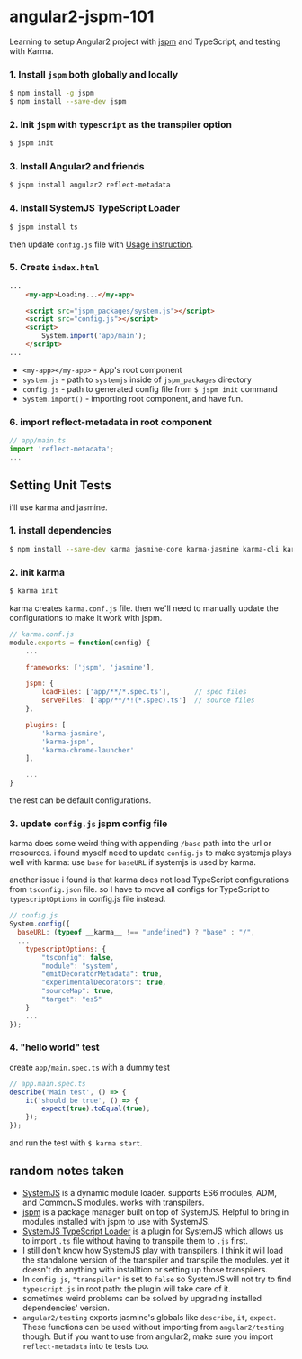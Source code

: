# angular2-jspm-101

Learning to setup Angular2 project with [jspm](http://jspm.io/) and TypeScript, and testing with Karma.

### 1. Install `jspm` both globally and locally

```sh
$ npm install -g jspm
$ npm install --save-dev jspm
```

### 2. Init `jspm` with `typescript` as the transpiler option

```sh
$ jspm init
```

### 3. Install Angular2 and friends

```sh
$ jspm install angular2 reflect-metadata
```

### 4. Install SystemJS TypeScript Loader

```sh
$ jspm install ts
```

then update `config.js` file with [Usage instruction](https://github.com/frankwallis/plugin-typescript#usage).

### 5. Create `index.html`

```html
...
	<my-app>Loading...</my-app>

	<script src="jspm_packages/system.js"></script>
	<script src="config.js"></script>
	<script>
		System.import('app/main');
	</script>
...
```

- `<my-app></my-app>` - App's root component
- `system.js` - path to `systemjs` inside of `jspm_packages` directory
- `config.js` - path to generated config file from `$ jspm init` command
- `System.import()` - importing root component, and have fun.

### 6. import reflect-metadata in root component

```js
// app/main.ts
import 'reflect-metadata';
...
```

## Setting Unit Tests

i'll use karma and jasmine.

### 1. install dependencies

```sh
$ npm install --save-dev karma jasmine-core karma-jasmine karma-cli karma-chrome-launcher karma-jspm
```

### 2. init karma

```sh
$ karma init
```

karma creates `karma.conf.js` file. then we'll need to manually update the configurations to make it work with jspm.

```js
// karma.conf.js
module.exports = function(config) {
	...

	frameworks: ['jspm', 'jasmine'],

	jspm: {
		loadFiles: ['app/**/*.spec.ts'],      // spec files
		serveFiles: ['app/**/*!(*.spec).ts']  // source files
	},

	plugins: [
		'karma-jasmine',
		'karma-jspm',
		'karma-chrome-launcher'
	],

	...
}
```

the rest can be default configurations.

### 3. update `config.js` jspm config file

karma does some weird thing with appending `/base` path into the url or rresources.
i found myself need to update `config.js` to make systemjs plays well with karma: use `base` for `baseURL` if systemjs is used by karma.

another issue i found is that karma does not load TypeScript configurations from `tsconfig.json` file. so I have to move all configs for TypeScript to `typescriptOptions` in config.js file instead.

```js
// config.js
System.config({
  baseURL: (typeof __karma__ !== "undefined") ? "base" : "/",
  ...
	typescriptOptions: {
		"tsconfig": false,
		"module": "system",
		"emitDecoratorMetadata": true,
		"experimentalDecorators": true,
		"sourceMap": true,
		"target": "es5"
	}
	...
});
```

### 4. "hello world" test

create `app/main.spec.ts` with a dummy test

```js
// app.main.spec.ts
describe('Main test', () => {
	it('should be true', () => {
		expect(true).toEqual(true);
	});
});
```

and run the test with `$ karma start`.

## random notes taken

- [SystemJS](https://github.com/systemjs/systemjs) is a dynamic module loader. supports ES6 modules, ADM, and CommonJS modules. works with transpilers.
- [jspm](http://jspm.io/) is a package manager built on top of SystemJS. Helpful to bring in modules installed with jspm to use with SystemJS.
- [SystemJS TypeScript Loader](https://github.com/frankwallis/plugin-typescript) is a plugin for SystemJS which allows us to import `.ts` file without having to transpile them to `.js` first.
- I still don't know how SystemJS play with transpilers. I think it will load the standalone version of the transpiler and transpile the modules. yet it doesn't do anything with installtion or setting up those transpilers.
- In `config.js`, `"transpiler"` is set to `false` so SystemJS will not try to find `typescript.js` in root path: the plugin will take care of it.
- sometimes weird problems can be solved by upgrading installed dependencies' version.
- `angular2/testing` exports jasmine's globals like `describe`, `it`, `expect`. These functions can be used without importing from `angular2/testing` though. But if you want to use from angular2, make sure you import `reflect-metadata` into te tests too.
